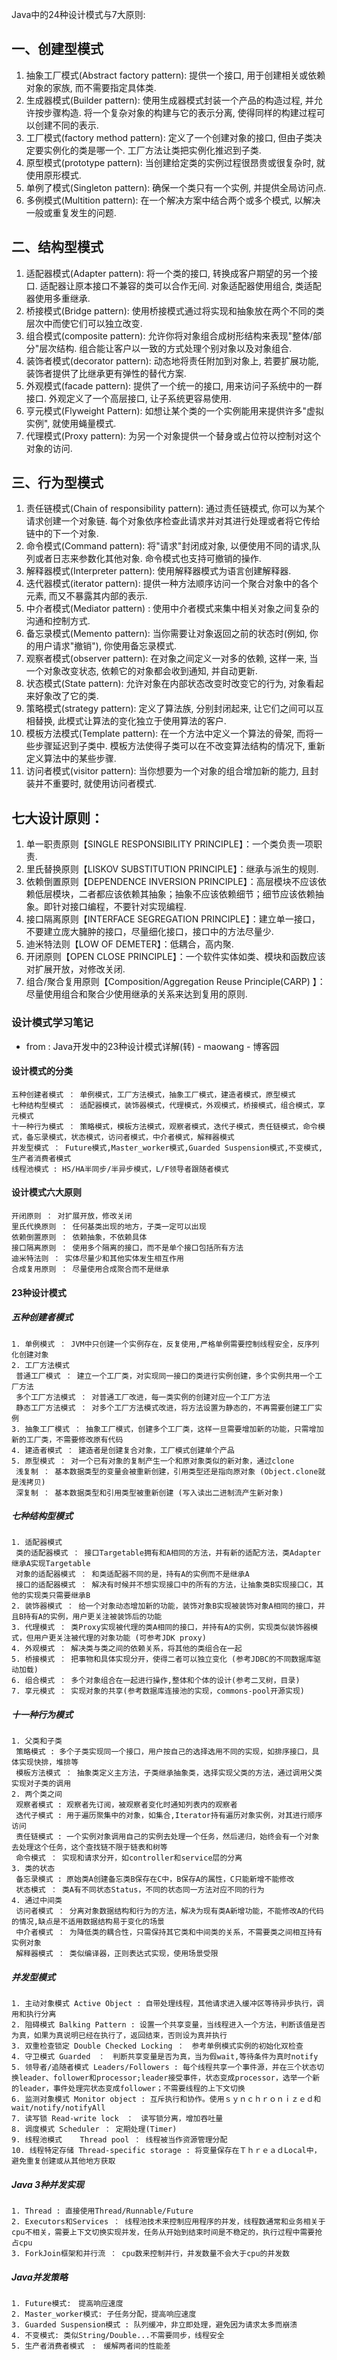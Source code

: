 Java中的24种设计模式与7大原则:
## 一、创建型模式
1. 抽象工厂模式(Abstract factory pattern): 提供一个接口, 用于创建相关或依赖对象的家族, 而不需要指定具体类.
2. 生成器模式(Builder pattern): 使用生成器模式封装一个产品的构造过程, 并允许按步骤构造. 将一个复杂对象的构建与它的表示分离, 使得同样的构建过程可以创建不同的表示.
3. 工厂模式(factory method pattern): 定义了一个创建对象的接口, 但由子类决定要实例化的类是哪一个. 工厂方法让类把实例化推迟到子类.
4. 原型模式(prototype pattern): 当创建给定类的实例过程很昂贵或很复杂时, 就使用原形模式.
5. 单例了模式(Singleton pattern): 确保一个类只有一个实例, 并提供全局访问点.
6. 多例模式(Multition pattern): 在一个解决方案中结合两个或多个模式, 以解决一般或重复发生的问题.


## 二、结构型模式
1. 适配器模式(Adapter pattern): 将一个类的接口, 转换成客户期望的另一个接口. 适配器让原本接口不兼容的类可以合作无间. 对象适配器使用组合, 类适配器使用多重继承.
2. 桥接模式(Bridge pattern): 使用桥接模式通过将实现和抽象放在两个不同的类层次中而使它们可以独立改变.
3. 组合模式(composite pattern): 允许你将对象组合成树形结构来表现"整体/部分"层次结构. 组合能让客户以一致的方式处理个别对象以及对象组合.
4. 装饰者模式(decorator pattern): 动态地将责任附加到对象上, 若要扩展功能, 装饰者提供了比继承更有弹性的替代方案.
5. 外观模式(facade pattern): 提供了一个统一的接口, 用来访问子系统中的一群接口. 外观定义了一个高层接口, 让子系统更容易使用.
6. 亨元模式(Flyweight Pattern): 如想让某个类的一个实例能用来提供许多"虚拟实例", 就使用蝇量模式.
7. 代理模式(Proxy pattern): 为另一个对象提供一个替身或占位符以控制对这个对象的访问.

## 三、行为型模式
1. 责任链模式(Chain of responsibility pattern): 通过责任链模式, 你可以为某个请求创建一个对象链. 每个对象依序检查此请求并对其进行处理或者将它传给链中的下一个对象.
2. 命令模式(Command pattern): 将"请求"封闭成对象, 以便使用不同的请求,队列或者日志来参数化其他对象. 命令模式也支持可撤销的操作.
3. 解释器模式(Interpreter pattern): 使用解释器模式为语言创建解释器.
4. 迭代器模式(iterator pattern): 提供一种方法顺序访问一个聚合对象中的各个元素, 而又不暴露其内部的表示.
5. 中介者模式(Mediator pattern) : 使用中介者模式来集中相关对象之间复杂的沟通和控制方式.
6. 备忘录模式(Memento pattern): 当你需要让对象返回之前的状态时(例如, 你的用户请求"撤销"), 你使用备忘录模式.
7. 观察者模式(observer pattern): 在对象之间定义一对多的依赖, 这样一来, 当一个对象改变状态, 依赖它的对象都会收到通知, 并自动更新.
8. 状态模式(State pattern): 允许对象在内部状态改变时改变它的行为, 对象看起来好象改了它的类.
9. 策略模式(strategy pattern): 定义了算法族, 分别封闭起来, 让它们之间可以互相替换, 此模式让算法的变化独立于使用算法的客户.
10. 模板方法模式(Template pattern): 在一个方法中定义一个算法的骨架, 而将一些步骤延迟到子类中. 模板方法使得子类可以在不改变算法结构的情况下, 重新定义算法中的某些步骤.
11. 访问者模式(visitor pattern): 当你想要为一个对象的组合增加新的能力, 且封装并不重要时, 就使用访问者模式.

## 七大设计原则：
1. 单一职责原则【SINGLE RESPONSIBILITY PRINCIPLE】：一个类负责一项职责.
2. 里氏替换原则【LISKOV SUBSTITUTION PRINCIPLE】：继承与派生的规则.
3. 依赖倒置原则【DEPENDENCE INVERSION PRINCIPLE】：高层模块不应该依赖低层模块，二者都应该依赖其抽象；抽象不应该依赖细节；细节应该依赖抽象。即针对接口编程，不要针对实现编程.
4. 接口隔离原则【INTERFACE SEGREGATION PRINCIPLE】：建立单一接口，不要建立庞大臃肿的接口，尽量细化接口，接口中的方法尽量少.
5. 迪米特法则【LOW OF DEMETER】：低耦合，高内聚.
6. 开闭原则【OPEN CLOSE PRINCIPLE】：一个软件实体如类、模块和函数应该对扩展开放，对修改关闭.
7. 组合/聚合复用原则【Composition/Aggregation Reuse Principle(CARP) 】：尽量使用组合和聚合少使用继承的关系来达到复用的原则.


### 设计模式学习笔记
- from : Java开发中的23种设计模式详解(转) - maowang - 博客园
#### 设计模式的分类

```
五种创建者模式 ： 单例模式，工厂方法模式，抽象工厂模式，建造者模式，原型模式
七种结构型模式 ： 适配器模式，装饰器模式，代理模式，外观模式，桥接模式，组合模式，享元模式
十一种行为模式 ： 策略模式，模板方法模式，观察者模式，迭代子模式，责任链模式，命令模式，备忘录模式，状态模式，访问者模式，中介者模式，解释器模式
并发型模式 ： Future模式,Master_worker模式,Guarded Suspension模式,不变模式,生产者消费者模式　
线程池模式 : HS/HA半同步/半异步模式，L/F领导者跟随者模式
```

#### 设计模式六大原则

```
开闭原则 ： 对扩展开放，修改关闭
里氏代换原则 ： 任何基类出现的地方，子类一定可以出现
依赖倒置原则 ： 依赖抽象，不依赖具体
接口隔离原则 ： 使用多个隔离的接口，而不是单个接口包括所有方法
迪米特法则 ： 实体尽量少和其他实体发生相互作用  
合成复用原则 ： 尽量使用合成聚合而不是继承
```

#### 23种设计模式
##### 五种创建者模式

```
1. 单例模式 ： JVM中只创建一个实例存在，反复使用,严格单例需要控制线程安全，反序列化创建对象
2. 工厂方法模式
 普通工厂模式 ： 建立一个工厂类，对实现同一接口的类进行实例创建，多个实例共用一个工厂方法
 多个工厂方法模式 ： 对普通工厂改进，每一类实例的创建对应一个工厂方法
 静态工厂方法模式 ： 对多个工厂方法模式改进，将方法设置为静态的，不再需要创建工厂实例
3. 抽象工厂模式 ： 抽象工厂模式，创建多个工厂类，这样一旦需要增加新的功能，只需增加新的工厂类，不需要修改原有代码
4. 建造者模式 ： 建造者是创建复合对象，工厂模式创建单个产品
5. 原型模式 ： 对一个已有对象的复制产生一个和原对象类似的新对象，通过clone
 浅复制 ： 基本数据类型的变量会被重新创建，引用类型还是指向原对象 (Object.clone就是浅拷贝)
 深复制 ： 基本数据类型和引用类型被重新创建 (写入读出二进制流产生新对象)
```

##### 七种结构型模式
```
1. 适配器模式
 类的适配器模式 ： 接口Targetable拥有和A相同的方法，并有新的适配方法，类Adapter继承A实现Targetable
 对象的适配器模式 ： 和类适配器不同的是，持有A的实例而不是继承A
 接口的适配器模式 ： 解决有时候并不想实现接口中的所有的方法，让抽象类B实现接口C，其他的实现类只需要继承B
2. 装饰器模式 ： 给一个对象动态增加新的功能，装饰对象B实现被装饰对象A相同的接口，并且B持有A的实例，用户更关注被装饰后的功能
3. 代理模式 ： 类Proxy实现被代理的类A相同的接口，并持有A的实例，实现类似装饰器模式，但用户更关注被代理的对象功能 (可参考JDK proxy)
4. 外观模式 ： 解决类与类之间的依赖关系，将其他的类组合在一起
5. 桥接模式 ： 把事物和具体实现分开，使得二者可以独立变化 (参考JDBC的不同数据库驱动加载)
6. 组合模式 ： 多个对象组合在一起进行操作,整体和个体的设计(参考二叉树，目录)
7. 享元模式 ： 实现对象的共享(参考数据库连接池的实现，commons-pool开源实现)
```
##### 十一种行为模式

```
1. 父类和子类
 策略模式 : 多个子类实现同一个接口，用户按自己的选择选用不同的实现，如排序接口，具体实现快排，堆排等
 模板方法模式 ： 抽象类定义主方法，子类继承抽象类，选择实现父类的方法，通过调用父类实现对子类的调用
2. 两个类之间
 观察者模式 : 观察者先订阅，被观察者变化时通知列表内的观察者
 迭代子模式 : 用于遍历聚集中的对象，如集合,Iterator持有遍历对象实例，对其进行顺序访问
 责任链模式 : 一个实例对象调用自己的实例去处理一个任务，然后递归，始终会有一个对象去处理这个任务，这个查找链不限于链表和树等
 命令模式 ： 实现和请求分开，如controller和service层的分离
3. 类的状态
 备忘录模式 : 原始类A创建备忘类B保存在C中，B保存A的属性，C只能新增不能修改
 状态模式 ： 类A有不同状态Status，不同的状态同一方法对应不同的行为
4. 通过中间类
 访问者模式 ： 分离对象数据结构和行为的方法，解决为现有类A新增功能，不能修改A的代码的情况,缺点是不适用数据结构易于变化的场景
 中介者模式 ： 为降低类的耦合性，只需保持其它类和中间类的关系，不需要类之间相互持有实例对象
 解释器模式 ： 类似编译器，正则表达式实现，使用场景受限
```

##### 并发型模式 

```
1. 主动对象模式 Active Object : 自带处理线程，其他请求进入缓冲区等待异步执行，调用和执行分离
2. 阻碍模式 Balking Pattern : 设置一个共享变量，当线程进入一个方法，判断该值是否为真，如果为真说明已经在执行了，返回结束，否则设为真并执行
3. 双重检查锁定 Double Checked Locking ：　参考单例模式实例的初始化双检查
4. 守卫模式 Guarded　：　判断共享变量是否为真，当为假wait,等待条件为真时notify
5. 领导者/追随者模式 Leaders/Followers : 每个线程共享一个事件源，并在三个状态切换leader、follower和processor;leader接受事件，状态变成processor，选举一个新的leader，事件处理完状态变成follower；不需要线程的上下文切换
6. 监测对象模式 Monitor object : 互斥执行和协作。使用ｓｙｎｃｈｒｏｎｉｚｅｄ和wait/notify/notifyAll
7. 读写锁 Read-write lock　：　读写锁分离，增加吞吐量    
8. 调度模式 Scheduler ： 定期处理(Timer)
9. 线程池模式    Thread pool ： 线程被当作资源管理分配
10. 线程特定存储 Thread-specific storage : 将变量保存在ＴｈｒｅａｄLocal中，避免重复创建或从其他地方获取
```

##### Java 3种并发实现

```
1. Thread : 直接使用Thread/Runnable/Future
2. Executors和Services ： 线程池技术来控制应用程序的并发，线程数通常和业务相关于cpu不相关，需要上下文切换实现并发，任务从开始到结束时间是不稳定的，执行过程中需要抢占cpu
3. ForkJoin框架和并行流 ： cpu数来控制并行，并发数量不会大于cpu的并发数
```

##### Java并发策略

```
1. Future模式:　提高响应速度
2. Master_worker模式: 子任务分配，提高响应速度　
3. Guarded Suspension模式 : 队列缓冲，非立即处理，避免因为请求太多而崩溃
4. 不变模式: 类似String/Double...不需要同步，线程安全
5. 生产者消费者模式　:　缓解两者间的性能差
```

